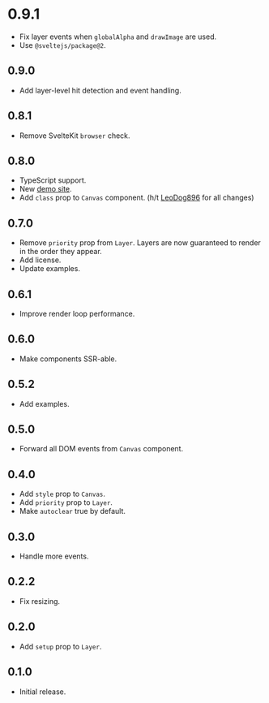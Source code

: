 # 0.9.1

- Fix layer events when `globalAlpha` and `drawImage` are used.
- Use `@sveltejs/package@2`.

## 0.9.0

- Add layer-level hit detection and event handling.

## 0.8.1

- Remove SvelteKit `browser` check.

## 0.8.0

- TypeScript support.
- New [demo site](https://dnass.github.io/svelte-canvas/).
- Add `class` prop to `Canvas` component. (h/t [LeoDog896](https://github.com/LeoDog896) for all changes)

## 0.7.0

- Remove `priority` prop from `Layer`. Layers are now guaranteed to render in the order they appear.
- Add license.
- Update examples.

## 0.6.1

- Improve render loop performance.

## 0.6.0

- Make components SSR-able.

## 0.5.2

- Add examples.

## 0.5.0

- Forward all DOM events from `Canvas` component.

## 0.4.0

- Add `style` prop to `Canvas`.
- Add `priority` prop to `Layer`.
- Make `autoclear` true by default.

## 0.3.0

- Handle more events.

## 0.2.2

- Fix resizing.

## 0.2.0

- Add `setup` prop to `Layer`.

## 0.1.0

- Initial release.
